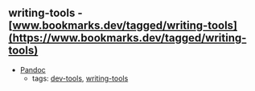 writing-tools - [www.bookmarks.dev/tagged/writing-tools](https://www.bookmarks.dev/tagged/writing-tools)
---
* [Pandoc](http://pandoc.org/)
    * tags: [dev-tools](../tagged/dev-tools.md), [writing-tools](../tagged/writing-tools.md)

